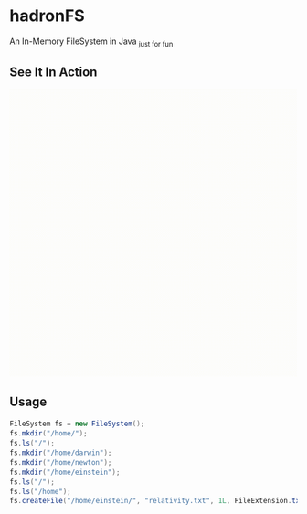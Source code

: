 # hadronFS
An In-Memory FileSystem in Java <sub>just for fun</sub>


## See It In Action

<img src="https://github.com/alivcor/hadronFS/raw/main/assets/hadronfs.gif"/>

## Usage

```java
FileSystem fs = new FileSystem();
fs.mkdir("/home/");
fs.ls("/");
fs.mkdir("/home/darwin");
fs.mkdir("/home/newton");
fs.mkdir("/home/einstein");
fs.ls("/");
fs.ls("/home");
fs.createFile("/home/einstein/", "relativity.txt", 1L, FileExtension.txt, "e = m*c**2");
```

